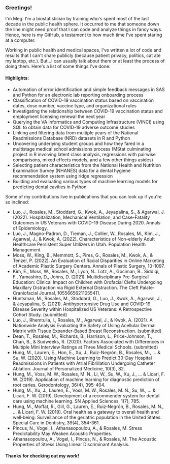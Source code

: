 ### Greetings!

I'm Meg. I'm a biostatistician by training who's spent most of the last decade in the public health sphere. It occurred to me that someone down the line might need proof that I can code and analyze things in fancy ways. Hence, here is my GitHub, a testament to how much time I've spent staring at a computer.

Working in public health and medical spaces, I've written a lot of code and results that I can't share publicly (because patient privacy, politics, cat ate my laptop, etc.). But...I can usually talk about them or at least the process of doing them. Here's a list of some things I've done:

#### Highlights:
- Automation of error identification and simple feedback messages in SAS and Python for an electronic lab reporting onboarding process
- Classification of COVID-19 vaccination status based on vaccination dates, dose number, vaccine type, and organizational rules
- Investigating the relationship between COVID-19 vaccination status and employment licensing renewal the next year
- Querying the VA Informatics and Computing Infrastructure (VINCI) using SQL to obtain data for COVID-19 adverse outcome studies
- Linking and filtering data from multiple years of the National Readmissions Database (NRD) datasets in R and Python
- Uncovering underlying student groups and how they fared in a multistage medical school admissions process (MStat culminating project in R involving latent class analysis, regressions with pairwise comparisons, mixed effects models, and a few other things asides)
- Selecting patient characteristics from the National Health and Nutrition Examination Survey (NHANES) data for a dental hygiene recommendation system using ridge regression
- Building and evaluating various types of machine learning models for predicting dental cavities in Python

Some of my contributions live in publications that you can look up if you're so inclined:

- Luo, J., Rosales, M., Stoddard, G., Kwok, A., Jeyapalina, S., & Agarwal, J. (2022). Hospitalization,
Mechanical Ventilation, and Case-Fatality Outcomes in US Veterans with COVID-19 Disease
During 2020. Annals of Epidemiology.
- Luo, J., Magno-Padron, D., Tieman, J., Collier, W., Rosales, M., Kim, J., Agarwal, J., & Kwok, A. (2022).
Characteristics of Non-elderly Adult Healthcare Persistent Super Utilizers in Utah. Population
Health Management
- Moss, W., King, B., Memmott, S., Pires, G., Rosales, M., Kwok, A., & Tenzel, P. (2022). An Evaluation of
Racial Disparities in Online Marketing of Academic Plastic Surgery Centers. Annals of Plastic
Surgery, 10-1097.
- Kim, E., Moss, W., Rosales, M., Lyon, N.. Lotz, A., Gociman, B.. Siddiqi, F., Yamashiro, D,, Johns, D.
(2021). Multidisciplinary Pre-Surgical Education: Clinical Impact on Children with Orofacial
Clefts Undergoing Maxillary Distraction via Rigid External Distraction. The Cleft
Palate-Craniofacial Journal, 10556656211055411.
- Huntsman, M., Rosales, M., Stoddard, G., Luo, J., Kwok, A., Agarwal, J., & Jeyapalina, S. (2021).
Antihypertensive Drug Use and COVID-19 Disease Severity within Hospitalized US Veterans: A
Retrospective Cohort Study. (submitted)
- Luo, J., Rhemtulla, I., Rosales, M., Agarwal, J., & Kwok, A. (2021). A Nationwide Analysis Evaluating the
Safety of Using Acellular Dermal Matrix with Tissue Expander-Based Breast Reconstruction.
(submitted)
- Dean, T., Rosales, M., Richards, B., Harrison, L., Price-Johnson, T., Chan, B., & Sudweeks, R. (2020).
Factors Associated with Differences in Multiple Mini Interview Ratings at Three Medical
Schools. (submitted)
- Hung, M., Lauren, E., Hon, E., Xu, J., Ruiz-Negrón, B., Rosales, M., ... & Su, W. (2020). Using Machine
Learning to Predict 30-Day Hospital Readmissions in Patients with Atrial Fibrillation
Undergoing Catheter Ablation. Journal of Personalized Medicine, 10(3), 82.
- Hung, M., Voss, M. W., Rosales, M. N., Li, W., Su, W., Xu, J., ... & Licari, F. W. (2019). Application of
machine learning for diagnostic prediction of root caries. Gerodontology, 36(4), 395-404.
- Hung, M., Xu, J., Lauren, E., Voss, M. W., Rosales, M. N., Su, W., ... & Licari, F. W. (2019). Development of
a recommender system for dental care using machine learning. SN Applied Sciences, 1(7), 785.
- Hung, M., Moffat, R., Gill, G., Lauren, E., Ruiz‐Negrón, B., Rosales, M. N., ... & Licari, F. W. (2019). Oral
health as a gateway to overall health and well‐being: Surveillance of the geriatric population in
the United States. Special Care in Dentistry, 39(4), 354-361.
- Pincus, N., Vogel, I., Athanasopoulou, A., & Rosales, M. Stress Predictability May Weaken Acoustic
Properties.
- Athanasopoulou, A., Vogel, I., Pincus, N., & Rosales, M. The Acoustic Properties of Stress Using Linear
Discriminant Analysis.

#### Thanks for checking out my work!
